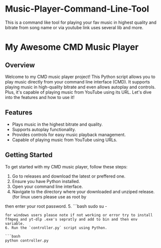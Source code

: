# Music-Player-Command-Line-Tool
This is a command like tool for playing your fav music in highest quality and bitrate from song name or via youtube link uses several lib and more.
# My Awesome CMD Music Player

## Overview
Welcome to my CMD music player project! This Python script allows you to play music directly from your command line interface (CMD). It supports playing music in high-quality bitrate and even allows autoplay and controls. Plus, it's capable of playing music from YouTube using its URL. Let's dive into the features and how to use it!

## Features
- Plays music in the highest bitrate and quality.
- Supports autoplay functionality.
- Provides controls for easy music playback management.
- Capable of playing music from YouTube using URLs.

## Getting Started
To get started with my CMD music player, follow these steps:
1. Go to releases and download the latest or preffered one.
2. Ensure you have Python installed.
3. Open your command line interface.
4. Navigate to the directory where your downloaded and unziped release. (for linux users please use as root by

then enter your root password.
5.    ```bash
sudo su -
```)
for windows users please note if not working or error try to install ffmpeg and yt-dlp .exe's sepratly and add to bin and then env variable.
6. Run the `controller.py` script using Python.

```bash
python controller.py
```
